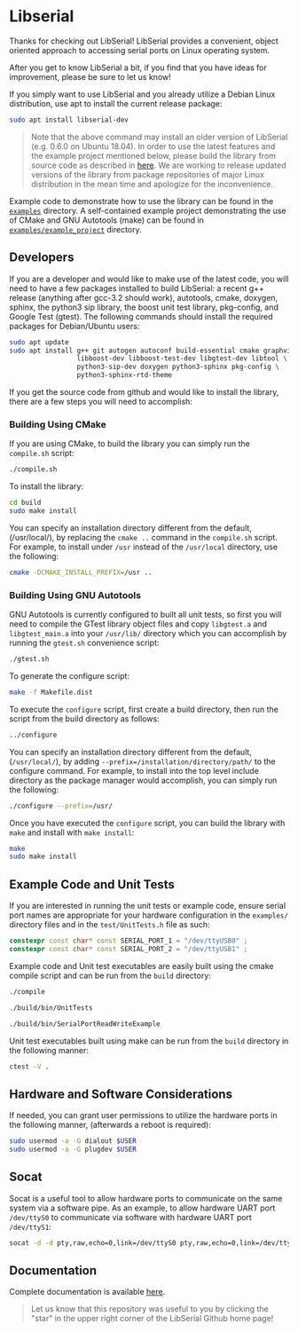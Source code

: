 # Libserial

Thanks for checking out LibSerial!  LibSerial provides a convenient, object oriented approach to accessing serial ports on Linux operating system.

After you get to know LibSerial a bit, if you find that you have ideas for improvement, please be sure to let us know!

If you simply want to use LibSerial and you already utilize a Debian Linux distribution, use apt to install the current release package:

```sh
sudo apt install libserial-dev
```

   > 
   > Note that the above command may install an older version of LibSerial (e.g. 0.6.0 on Ubuntu 18.04). 
   > In order to use the latest features and the example project mentioned below, please build the 
   > library from source code as described in 
   > [here](https://github.com/crayzeewulf/libserial#developers). We are working to 
   > release updated versions of the library from package repositories of major Linux distribution
   > in the mean time and apologize for the inconvenience.
   > 

Example code to demonstrate how to use the library can be found in the [`examples`](https://github.com/crayzeewulf/libserial/tree/master/examples) directory.
A self-contained example project demonstrating the use of CMake and GNU Autotools (make) can be found in [`examples/example_project`](https://github.com/crayzeewulf/libserial/tree/master/examples/example_project) directory.

## Developers

If you are a developer and would like to make use of the latest code, you will
need to have a few packages installed to build LibSerial: a recent g++ release
(anything after gcc-3.2 should work), autotools, cmake, doxygen, sphinx, the
python3 sip library, the boost unit test library, pkg-config, and Google Test
(gtest). The following commands should install the required packages for
Debian/Ubuntu users:

```sh
sudo apt update
sudo apt install g++ git autogen autoconf build-essential cmake graphviz \
                 libboost-dev libboost-test-dev libgtest-dev libtool \
                 python3-sip-dev doxygen python3-sphinx pkg-config \
                 python3-sphinx-rtd-theme
```


If you get the source code from github and would like to install the library, there are a few steps you will need to accomplish:

### Building Using CMake

If you are using CMake, to build the library you can simply run the `compile.sh` script:

```sh
./compile.sh
```

To install the library:

```sh
cd build
sudo make install
```

You can specify an installation directory different from the default, (/usr/local/), by replacing the `cmake ..` command in the `compile.sh` script.  For example, to install under `/usr` instead of the `/usr/local` directory, use the following:

```sh
cmake -DCMAKE_INSTALL_PREFIX=/usr ..
```

### Building Using GNU Autotools

GNU Autotools is currently configured to built all unit tests, so first you will need to compile the GTest library object files and copy `libgtest.a` and `libgtest_main.a` into your `/usr/lib/` directory which you can accomplish by running the `gtest.sh` convenience script:

```sh
./gtest.sh
```

To generate the configure script:

```sh
make -f Makefile.dist
```

To execute the `configure` script, first create a build directory, then run the script from the build directory as follows:

```sh
../configure
```

You can specify an installation directory different from the default, (`/usr/local/`), by adding `--prefix=/installation/directory/path/` to the configure command.  For example, to install into the top level include directory as the package manager would accomplish, you can simply run the following:

```sh
./configure --prefix=/usr/
```

Once you have executed the `configure` script, you can build the library with `make` and install with `make install`:

```sh
make
sudo make install
```

## Example Code and Unit Tests

If you are interested in running the unit tests or example code, ensure serial port names are appropriate for your hardware configuration in the `examples/` directory files and in the `test/UnitTests.h` file as such:

```cpp
constexpr const char* const SERIAL_PORT_1 = "/dev/ttyUSB0" ;
constexpr const char* const SERIAL_PORT_2 = "/dev/ttyUSB1" ;
```

Example code and Unit test executables are easily built using the cmake compile script and can be run from the `build` directory:

```sh
./compile
```

```sh
./build/bin/UnitTests
```

```sh
./build/bin/SerialPortReadWriteExample
```

Unit test executables built using make can be run from the `build` directory in the following manner:

```sh
ctest -V .
```

## Hardware and Software Considerations

If needed, you can grant user permissions to utilize the hardware ports in the following manner, (afterwards a reboot is required):

```sh
sudo usermod -a -G dialout $USER
sudo usermod -a -G plugdev $USER
```

## Socat

Socat is a useful tool to allow hardware ports to communicate on the same system via a software pipe.  As an example, to allow hardware UART port `/dev/ttyS0` to communicate via software with hardware UART port `/dev/ttyS1`:

```sh
socat -d -d pty,raw,echo=0,link=/dev/ttyS0 pty,raw,echo=0,link=/dev/ttyS1
```

## Documentation

Complete documentation is available [here](http://libserial.readthedocs.io/en/latest/index.html).


> Let us know that this repository was useful to you by clicking the "star" in 
> the upper right corner of the LibSerial Github home page!
